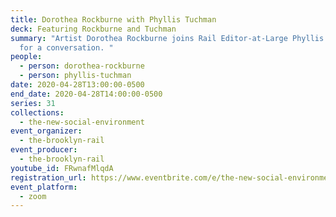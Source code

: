 ```yaml
---
title: Dorothea Rockburne with Phyllis Tuchman
deck: Featuring Rockburne and Tuchman
summary: "Artist Dorothea Rockburne joins Rail Editor-at-Large Phyllis Tuchman
  for a conversation. "
people:
  - person: dorothea-rockburne
  - person: phyllis-tuchman
date: 2020-04-28T13:00:00-0500
end_date: 2020-04-28T14:00:00-0500
series: 31
collections:
  - the-new-social-environment
event_organizer:
  - the-brooklyn-rail
event_producer:
  - the-brooklyn-rail
youtube_id: FRwnafMlqdA
registration_url: https://www.eventbrite.com/e/the-new-social-environment-30-lyle-ashton-harris-mckenzie-wark-tickets-103168923026
event_platform:
  - zoom
---
```

